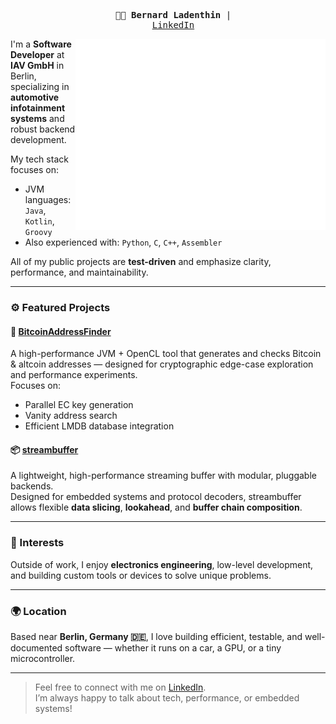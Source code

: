 <pre align="center">
  <strong>👨‍💻 Bernard Ladenthin</strong> |
  <a href="https://www.linkedin.com/in/bernard-ladenthin-39303b42/">LinkedIn</a>
</pre>

<img src="https://raw.githubusercontent.com/bernardladenthin/bernardladenthin/main/github-metrics.svg" alt="GitHub Metrics" align="right" width="400px" />

I'm a **Software Developer** at **IAV GmbH** in Berlin, specializing in **automotive infotainment systems** and robust backend development.

My tech stack focuses on:

- JVM languages: `Java`, `Kotlin`, `Groovy`
- Also experienced with: `Python`, `C`, `C++`, `Assembler`

All of my public projects are **test-driven** and emphasize clarity, performance, and maintainability.

---

### ⚙️ Featured Projects

#### 🧠 [BitcoinAddressFinder](https://github.com/bernardladenthin/BitcoinAddressFinder)
A high-performance JVM + OpenCL tool that generates and checks Bitcoin & altcoin addresses — designed for cryptographic edge-case exploration and performance experiments.  
Focuses on:
- Parallel EC key generation
- Vanity address search
- Efficient LMDB database integration

#### 📦 [streambuffer](https://github.com/bernardladenthin/streambuffer)
A lightweight, high-performance streaming buffer with modular, pluggable backends.  
Designed for embedded systems and protocol decoders, streambuffer allows flexible **data slicing**, **lookahead**, and **buffer chain composition**.

---

### 📡 Interests

Outside of work, I enjoy **electronics engineering**, low-level development, and building custom tools or devices to solve unique problems.

---

### 🌍 Location  
Based near **Berlin, Germany 🇩🇪**, I love building efficient, testable, and well-documented software — whether it runs on a car, a GPU, or a tiny microcontroller.

---

> Feel free to connect with me on [LinkedIn](https://www.linkedin.com/in/bernard-ladenthin-39303b42/).  
> I’m always happy to talk about tech, performance, or embedded systems!
